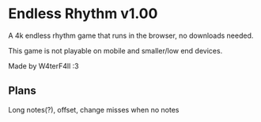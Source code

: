 # Endless Rhythm v1.00

A 4k endless rhythm game that runs in the browser, no downloads needed.

This game is not playable on mobile and smaller/low end devices.

Made by W4terF4ll :3

## Plans

Long notes(?), offset, change misses when no notes
